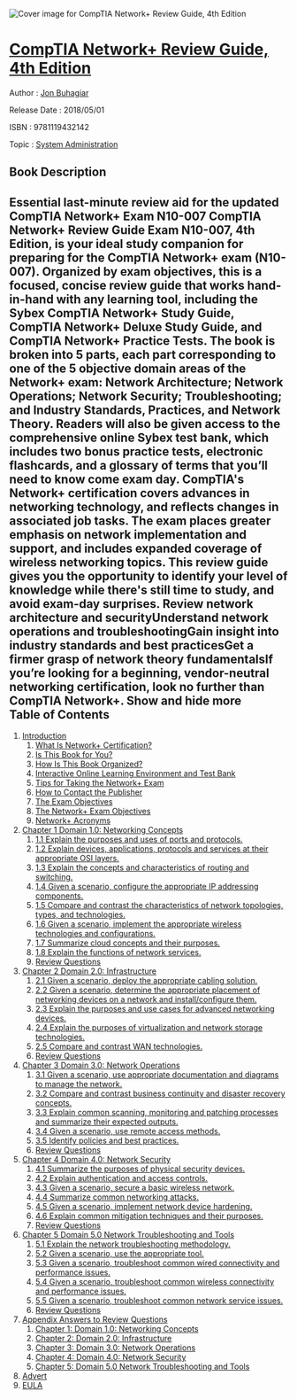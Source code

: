 ![Cover image for CompTIA Network+ Review Guide, 4th Edition](https://imgdetail.ebookreading.net/cover/cover/20200215/EB9781119432142.jpg)

[CompTIA Network+ Review Guide, 4th Edition](https://ebookreading.net/view/book/CompTIA+Network%2B+Review+Guide%2C+4th+Edition-EB9781119432142_1.html "CompTIA Network+ Review Guide, 4th Edition")
====================================================================================================================

Author : [Jon Buhagiar](https://ebookreading.net/search/author/Jon+Buhagiar)

Release Date : 2018/05/01

ISBN : 9781119432142

Topic : [System Administration](https://ebookreading.net/search/category/system-administration)

Book Description
-----------------

 Essential last-minute review aid for the updated CompTIA Network+ Exam N10-007
CompTIA Network+ Review Guide Exam N10-007, 4th Edition, is your ideal study companion for preparing for the CompTIA Network+ exam (N10-007). Organized by exam objectives, this is a focused, concise review guide that works hand-in-hand with any learning tool, including the Sybex CompTIA Network+ Study Guide, CompTIA Network+ Deluxe Study Guide, and CompTIA Network+ Practice Tests. The book is broken into 5 parts, each part corresponding to one of the 5 objective domain areas of the Network+ exam: Network Architecture; Network Operations; Network Security; Troubleshooting; and Industry Standards, Practices, and Network Theory. Readers will also be given access to the comprehensive online Sybex test bank, which includes two bonus practice tests, electronic flashcards, and a glossary of terms that you’ll need to know come exam day.
CompTIA's Network+ certification covers advances in networking technology, and reflects changes in associated job tasks. The exam places greater emphasis on network implementation and support, and includes expanded coverage of wireless networking topics. This review guide gives you the opportunity to identify your level of knowledge while there's still time to study, and avoid exam-day surprises.
Review network architecture and securityUnderstand network operations and troubleshootingGain insight into industry standards and best practicesGet a firmer grasp of network theory fundamentalsIf you’re looking for a beginning, vendor-neutral networking certification, look no further than CompTIA Network+.
        Show and hide more                
Table of Contents
-----------------

1. [Introduction](https://ebookreading.net/view/book/CompTIA+Network%2B+Review+Guide%2C+4th+Edition-EB9781119432142_10.html)
    1. [What Is Network+ Certification?](https://ebookreading.net/view/book/CompTIA+Network%2B+Review+Guide%2C+4th+Edition-EB9781119432142_10.html#fint_2)
    1. [Is This Book for You?](https://ebookreading.net/view/book/CompTIA+Network%2B+Review+Guide%2C+4th+Edition-EB9781119432142_10.html#fint_3)
    1. [How Is This Book Organized?](https://ebookreading.net/view/book/CompTIA+Network%2B+Review+Guide%2C+4th+Edition-EB9781119432142_10.html#fint_4)
    1. [Interactive Online Learning Environment and Test Bank](https://ebookreading.net/view/book/CompTIA+Network%2B+Review+Guide%2C+4th+Edition-EB9781119432142_10.html#fint_5)
    1. [Tips for Taking the Network+ Exam](https://ebookreading.net/view/book/CompTIA+Network%2B+Review+Guide%2C+4th+Edition-EB9781119432142_10.html#fint_6)
    1. [How to Contact the Publisher](https://ebookreading.net/view/book/CompTIA+Network%2B+Review+Guide%2C+4th+Edition-EB9781119432142_10.html#fint_7)
    1. [The Exam Objectives](https://ebookreading.net/view/book/CompTIA+Network%2B+Review+Guide%2C+4th+Edition-EB9781119432142_10.html#fint_8)
    1. [The Network+ Exam Objectives](https://ebookreading.net/view/book/CompTIA+Network%2B+Review+Guide%2C+4th+Edition-EB9781119432142_10.html#fint_9)
    1. [Network+ Acronyms](https://ebookreading.net/view/book/CompTIA+Network%2B+Review+Guide%2C+4th+Edition-EB9781119432142_10.html#fint_10)
1. [Chapter 1 Domain 1.0: Networking Concepts](https://ebookreading.net/view/book/CompTIA+Network%2B+Review+Guide%2C+4th+Edition-EB9781119432142_11.html)
    1. [1.1 Explain the purposes and uses of ports and protocols.](https://ebookreading.net/view/book/CompTIA+Network%2B+Review+Guide%2C+4th+Edition-EB9781119432142_11.html#c1_1)
    1. [1.2 Explain devices, applications, protocols and services at their appropriate OSI layers.](https://ebookreading.net/view/book/CompTIA+Network%2B+Review+Guide%2C+4th+Edition-EB9781119432142_11.html#c1_2)
    1. [1.3 Explain the concepts and characteristics of routing and switching.](https://ebookreading.net/view/book/CompTIA+Network%2B+Review+Guide%2C+4th+Edition-EB9781119432142_11.html#c1_3)
    1. [1.4 Given a scenario, configure the appropriate IP addressing components.](https://ebookreading.net/view/book/CompTIA+Network%2B+Review+Guide%2C+4th+Edition-EB9781119432142_11.html#c1_4)
    1. [1.5 Compare and contrast the characteristics of network topologies, types, and technologies.](https://ebookreading.net/view/book/CompTIA+Network%2B+Review+Guide%2C+4th+Edition-EB9781119432142_11.html#c1_5)
    1. [1.6 Given a scenario, implement the appropriate wireless technologies and configurations.](https://ebookreading.net/view/book/CompTIA+Network%2B+Review+Guide%2C+4th+Edition-EB9781119432142_11.html#c1_6)
    1. [1.7 Summarize cloud concepts and their purposes.](https://ebookreading.net/view/book/CompTIA+Network%2B+Review+Guide%2C+4th+Edition-EB9781119432142_11.html#c1_7)
    1. [1.8 Explain the functions of network services.](https://ebookreading.net/view/book/CompTIA+Network%2B+Review+Guide%2C+4th+Edition-EB9781119432142_11.html#c1_8)
    1. [Review Questions](https://ebookreading.net/view/book/CompTIA+Network%2B+Review+Guide%2C+4th+Edition-EB9781119432142_11.html#c01-exsec-0001)
1. [Chapter 2 Domain 2.0: Infrastructure](https://ebookreading.net/view/book/CompTIA+Network%2B+Review+Guide%2C+4th+Edition-EB9781119432142_12.html)
    1. [2.1 Given a scenario, deploy the appropriate cabling solution.](https://ebookreading.net/view/book/CompTIA+Network%2B+Review+Guide%2C+4th+Edition-EB9781119432142_12.html#c2_1)
    1. [2.2 Given a scenario, determine the appropriate placement of networking devices on a network and install/configure them.](https://ebookreading.net/view/book/CompTIA+Network%2B+Review+Guide%2C+4th+Edition-EB9781119432142_12.html#c2_2)
    1. [2.3 Explain the purposes and use cases for advanced networking devices.](https://ebookreading.net/view/book/CompTIA+Network%2B+Review+Guide%2C+4th+Edition-EB9781119432142_12.html#c2_3)
    1. [2.4 Explain the purposes of virtualization and network storage technologies.](https://ebookreading.net/view/book/CompTIA+Network%2B+Review+Guide%2C+4th+Edition-EB9781119432142_12.html#c2_4)
    1. [2.5 Compare and contrast WAN technologies.](https://ebookreading.net/view/book/CompTIA+Network%2B+Review+Guide%2C+4th+Edition-EB9781119432142_12.html#c2_5)
    1. [Review Questions](https://ebookreading.net/view/book/CompTIA+Network%2B+Review+Guide%2C+4th+Edition-EB9781119432142_12.html#c02-exsec-0001)
1. [Chapter 3 Domain 3.0: Network Operations](https://ebookreading.net/view/book/CompTIA+Network%2B+Review+Guide%2C+4th+Edition-EB9781119432142_13.html)
    1. [3.1 Given a scenario, use appropriate documentation and diagrams to manage the network.](https://ebookreading.net/view/book/CompTIA+Network%2B+Review+Guide%2C+4th+Edition-EB9781119432142_13.html#c3_1)
    1. [3.2 Compare and contrast business continuity and disaster recovery concepts.](https://ebookreading.net/view/book/CompTIA+Network%2B+Review+Guide%2C+4th+Edition-EB9781119432142_13.html#c3_2)
    1. [3.3 Explain common scanning, monitoring and patching processes and summarize their expected outputs.](https://ebookreading.net/view/book/CompTIA+Network%2B+Review+Guide%2C+4th+Edition-EB9781119432142_13.html#c3_3)
    1. [3.4 Given a scenario, use remote access methods.](https://ebookreading.net/view/book/CompTIA+Network%2B+Review+Guide%2C+4th+Edition-EB9781119432142_13.html#c3_4)
    1. [3.5 Identify policies and best practices.](https://ebookreading.net/view/book/CompTIA+Network%2B+Review+Guide%2C+4th+Edition-EB9781119432142_13.html#c3_5)
    1. [Review Questions](https://ebookreading.net/view/book/CompTIA+Network%2B+Review+Guide%2C+4th+Edition-EB9781119432142_13.html#c03-exsec-0001)
1. [Chapter 4 Domain 4.0: Network Security](https://ebookreading.net/view/book/CompTIA+Network%2B+Review+Guide%2C+4th+Edition-EB9781119432142_14.html)
    1. [4.1 Summarize the purposes of physical security devices.](https://ebookreading.net/view/book/CompTIA+Network%2B+Review+Guide%2C+4th+Edition-EB9781119432142_14.html#c4_1)
    1. [4.2 Explain authentication and access controls.](https://ebookreading.net/view/book/CompTIA+Network%2B+Review+Guide%2C+4th+Edition-EB9781119432142_14.html#c4_2)
    1. [4.3 Given a scenario, secure a basic wireless network.](https://ebookreading.net/view/book/CompTIA+Network%2B+Review+Guide%2C+4th+Edition-EB9781119432142_14.html#c4_3)
    1. [4.4 Summarize common networking attacks.](https://ebookreading.net/view/book/CompTIA+Network%2B+Review+Guide%2C+4th+Edition-EB9781119432142_14.html#c4_4)
    1. [4.5 Given a scenario, implement network device hardening.](https://ebookreading.net/view/book/CompTIA+Network%2B+Review+Guide%2C+4th+Edition-EB9781119432142_14.html#c4_5)
    1. [4.6 Explain common mitigation techniques and their purposes.](https://ebookreading.net/view/book/CompTIA+Network%2B+Review+Guide%2C+4th+Edition-EB9781119432142_14.html#c4_6)
    1. [Review Questions](https://ebookreading.net/view/book/CompTIA+Network%2B+Review+Guide%2C+4th+Edition-EB9781119432142_14.html#c04-exsec-0001)
1. [Chapter 5 Domain 5.0 Network Troubleshooting and Tools](https://ebookreading.net/view/book/CompTIA+Network%2B+Review+Guide%2C+4th+Edition-EB9781119432142_15.html)
    1. [5.1 Explain the network troubleshooting methodology.](https://ebookreading.net/view/book/CompTIA+Network%2B+Review+Guide%2C+4th+Edition-EB9781119432142_15.html#c5_1)
    1. [5.2 Given a scenario, use the appropriate tool.](https://ebookreading.net/view/book/CompTIA+Network%2B+Review+Guide%2C+4th+Edition-EB9781119432142_15.html#c5_2)
    1. [5.3 Given a scenario, troubleshoot common wired connectivity and performance issues.](https://ebookreading.net/view/book/CompTIA+Network%2B+Review+Guide%2C+4th+Edition-EB9781119432142_15.html#c5_3)
    1. [5.4 Given a scenario, troubleshoot common wireless connectivity and performance issues.](https://ebookreading.net/view/book/CompTIA+Network%2B+Review+Guide%2C+4th+Edition-EB9781119432142_15.html#c5_4)
    1. [5.5 Given a scenario, troubleshoot common network service issues.](https://ebookreading.net/view/book/CompTIA+Network%2B+Review+Guide%2C+4th+Edition-EB9781119432142_15.html#c5_5)
    1. [Review Questions](https://ebookreading.net/view/book/CompTIA+Network%2B+Review+Guide%2C+4th+Edition-EB9781119432142_15.html#c05-exsec-0001)
1. [Appendix Answers to Review Questions](https://ebookreading.net/view/book/CompTIA+Network%2B+Review+Guide%2C+4th+Edition-EB9781119432142_16.html)
    1. [Chapter 1: Domain 1.0: Networking Concepts](https://ebookreading.net/view/book/CompTIA+Network%2B+Review+Guide%2C+4th+Edition-EB9781119432142_16.html#bappa_1)
    1. [Chapter 2: Domain 2.0: Infrastructure](https://ebookreading.net/view/book/CompTIA+Network%2B+Review+Guide%2C+4th+Edition-EB9781119432142_16.html#bappa_2)
    1. [Chapter 3: Domain 3.0: Network Operations](https://ebookreading.net/view/book/CompTIA+Network%2B+Review+Guide%2C+4th+Edition-EB9781119432142_16.html#bappa_3)
    1. [Chapter 4: Domain 4.0: Network Security](https://ebookreading.net/view/book/CompTIA+Network%2B+Review+Guide%2C+4th+Edition-EB9781119432142_16.html#bappa_4)
    1. [Chapter 5: Domain 5.0 Network Troubleshooting and Tools](https://ebookreading.net/view/book/CompTIA+Network%2B+Review+Guide%2C+4th+Edition-EB9781119432142_16.html#bappa_5)
1. [Advert](https://ebookreading.net/view/book/CompTIA+Network%2B+Review+Guide%2C+4th+Edition-EB9781119432142_17.html)
1. [EULA](https://ebookreading.net/view/book/CompTIA+Network%2B+Review+Guide%2C+4th+Edition-EB9781119432142_19.html)
